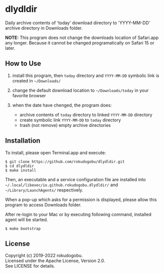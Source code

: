 
# dlydldir

Daily archive contents of 'today' download directory to 'YYYY-MM-DD' archive directory in Downloads folder.

__NOTE:__ This program does not change the downloads location of Safari.app any longer.
Because it cannot be changed programatically on Safari 15 or later.

## How to Use

1. install this program, then `today` directory and `YYYY-MM-DD` symbolic link is created in `~/Downloads/`

1. change the default download location to `~/Downloads/today` in your favorite browser

1. when the date have chenged, the program does:

	- archive contents of `today` directory to linked `YYYY-MM-DD` directory
	- create symbolic link `YYYY-MM-DD` to `today` directory
	- trash (not remove) empty archive directories

## Installation

To install, please open Terminal.app and execute:

	$ git clone https://github.com/rokudogobu/dlydldir.git
	$ cd dlydldir
	$ make install

Then, an executable and a service configuration file 
are installed into `~/.local/libexec/io.github.rokudogobu.dlydldir/` 
and `~/Library/LaunchAgents/` respectively.

When a pop-up which asks for a permission is displayed, 
please allow this program to access Downloads folder.

After re-login to your Mac or by executing following command, 
installed agent will be started.

	$ make bootstrap

## License

Copyright (c) 2019-2022 rokudogobu.  
Licensed under the Apache License, Version 2.0.  
See LICENSE for details.



